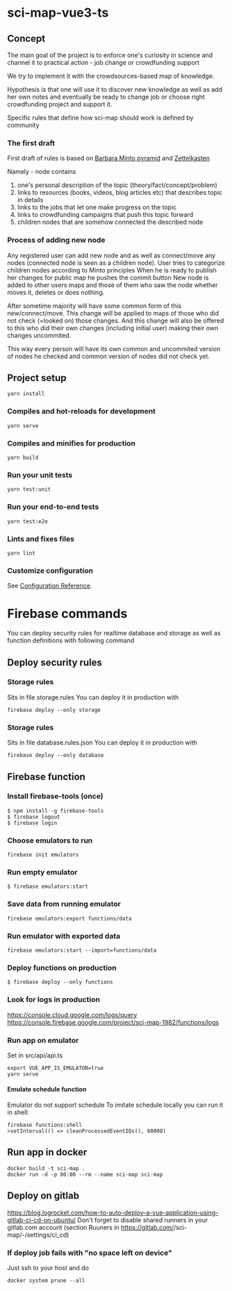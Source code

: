 # sci-map-vue3-ts

## Concept
The main goal of the project is to enforce one's curiosity in science
and channel it to practical action - job change or crowdfunding support

We try to implement it with the crowdsources-based map of knowledge.

Hypothesis is that one will use it to discover new knowledge as well as add her own notes
and eventually be ready to change job or choose right crowdfunding project and support it.

Specific rules that define how sci-map should work is defined by community

### The first draft
First draft of rules is based on [Barbara Minto pyramid](https://medium.com/lessons-from-mckinsey/the-pyramid-principle-f0885dd3c5c7) and
[Zettelkasten](https://writingcooperative.com/zettelkasten-how-one-german-scholar-was-so-freakishly-productive-997e4e0ca125)

Namely - node contains
1) one's personal description of the topic (theory/fact/concept/problem)
2) links to resources (books, videos, blog articles etc) that describes topic in details
3) links to the jobs that let one make progress on the topic
4) links to crowdfunding campaigns that push this topic forward
5) children nodes that are somehow connected the described node

### Process of adding new node 
Any registered user can add new node and as well as connect/move any nodes (connected node is seen as a children node).
User tries to categorize children nodes according to Minto principles
When he is ready to publish her changes for public map he pushes the commit button
New node is added to other users maps and those of them who saw the node whether moves it, deletes or does nothing.

After sometime majority will have some common form of this new/connect/move. This change will be applied to maps of those who
did not check (=looked on) those changes. And this change will also be offered to this who did their own changes (including initial user)
making their own changes uncommited.

This way every person will have its own common and uncommited version of nodes he checked and common version of nodes did not check yet.

## Project setup
```
yarn install
```

### Compiles and hot-reloads for development
```
yarn serve
```

### Compiles and minifies for production
```
yarn build
```

### Run your unit tests
```
yarn test:unit
```

### Run your end-to-end tests
```
yarn test:e2e
```

### Lints and fixes files
```
yarn lint
```

### Customize configuration
See [Configuration Reference](https://cli.vuejs.org/config/).

# Firebase commands
You can deploy security rules for realtime database and storage as well as function definitions with following command
## Deploy security rules
### Storage rules
Sits in file storage.rules
You can deploy it in production with
```shell
firebase deploy --only storage
```

### Storage rules
Sits in file database.rules.json
You can deploy it in production with
```shell
firebase deploy --only database
```
## Firebase function
### Install firebase-tools (once)
```shell
$ npm install -g firebase-tools
$ firebase logout
$ firebase login
```
### Choose emulators to run
```shell
firebase init emulators
```
### Run empty emulator
```shell
$ firebase emulators:start
```
### Save data from running emulator
```shell
firebase emulators:export functions/data
```
### Run emulator with exported data
```shell
firebase emulators:start --import=functions/data
```
### Deploy functions on production
```shell
$ firebase deploy --only functions
```
### Look for logs in production
https://console.cloud.google.com/logs/query
https://console.firebase.google.com/project/sci-map-1982/functions/logs

### Run app on emulator
Set in src/api/api.ts
```shell
export VUE_APP_IS_EMULATOR=true
yarn serve
```

#### Emulate schedule function
Emulator do not support schedule
To imitate schedule locally you can run it in shell:
```shell
firebase functions:shell
>setInterval(() => cleanProcessedEventIDs(), 60000)
````

## Run app in docker
```shell script
docker build -t sci-map .
docker run -d -p 80:80 --rm --name sci-map sci-map
```

## Deploy on gitlab
https://blog.logrocket.com/how-to-auto-deploy-a-vue-application-using-gitlab-ci-cd-on-ubuntu/
Don't forget to disable shared runners in your gitlab.com account (section Ruuners in https://gitlab.com/<username>/sci-map/-/settings/ci_cd)

### If deploy job fails with "no space left on device"
Just ssh to your host and do
```shell
docker system prune --all
```



